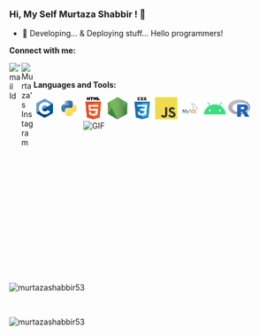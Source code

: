 ### Hi, My Self Murtaza Shabbir ! 👋

<!--
**murtazashabbir53/murtazashabbir53** is a ✨ _special_ ✨ repository because its `README.md` (this file) appears on your GitHub profile.  

Here are some ideas to get you started: -->


- 🌱 Developing... & Deploying stuff... 
Hello programmers!



**Connect with me:**

<a href="murtazshabbir786@gmail.com">
  <img align="left" alt="'mail Id" width="22px" src="https://img.icons8.com/ios-filled/2x/gmail.png" />
</a>

<a href="https://www.instagram.com/allboutweb.dev/">
  <img align="left" alt="Murtaza's Instagram" width="22px" src="https://cdn.jsdelivr.net/npm/simple-icons@v3/icons/instagram.svg" />
</a>

<br/>


**Languages and Tools:**
<br/>
<p align="left"> 
    
  <img src="https://raw.githubusercontent.com/github/explore/80688e429a7d4ef2fca1e82350fe8e3517d3494d/topics/c/c.png" alt="c" width="40" height="40"/>  
    <img src="https://raw.githubusercontent.com/github/explore/80688e429a7d4ef2fca1e82350fe8e3517d3494d/topics/python/python.png" alt="python" width="40" height="40"/> 
  <img src="https://raw.githubusercontent.com/github/explore/80688e429a7d4ef2fca1e82350fe8e3517d3494d/topics/html/html.png" alt="html" width="40" height="40"/> 
  <img src="https://raw.githubusercontent.com/github/explore/80688e429a7d4ef2fca1e82350fe8e3517d3494d/topics/nodejs/nodejs.png" alt="node" width="40" height="40"/> 
  
  <img src="https://raw.githubusercontent.com/github/explore/80688e429a7d4ef2fca1e82350fe8e3517d3494d/topics/css/css.png" alt="css" width="40" height="40"/> 
  <img src="https://raw.githubusercontent.com/github/explore/80688e429a7d4ef2fca1e82350fe8e3517d3494d/topics/javascript/javascript.png" alt="js" width="40" height="40"/> 
  <img src="https://raw.githubusercontent.com/github/explore/80688e429a7d4ef2fca1e82350fe8e3517d3494d/topics/mysql/mysql.png" alt="mysql" width="40" height="40"/> 
  <img src="https://raw.githubusercontent.com/github/explore/80688e429a7d4ef2fca1e82350fe8e3517d3494d/topics/android/android.png" alt="android" width="40" height="40"/> 
  <img src="https://raw.githubusercontent.com/github/explore/80688e429a7d4ef2fca1e82350fe8e3517d3494d/topics/r/r.png" alt="Rstudio" width="40,height="40"/>
  
  <img align="right" alt="GIF" src="https://github.com/abhisheknaiidu/abhisheknaiidu/blob/master/code.gif?raw=true" width="370" height="290" />
<br/><br/>


  <!--<img src="https://devicons.github.io/devicon/devicon.git/icons/mysql/mysql-original-wordmark.svg" alt="mysql" width="40" height="40"/> 
</p>-->

<p align="left"><img align="center" src="https://github-readme-stats.vercel.app/api/top-langs/?username=murtazashabbir53&layout=compact&hide=html" alt="murtazashabbir53" /></p>
<br/>
<p align="left"> <img src=https://github-readme-stats.vercel.app/api?username=murtazashabbir53&show_icons=true alt=murtazashabbir53 /> </p>





